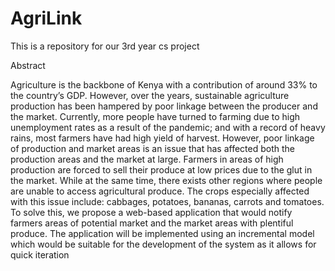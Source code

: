 # AgriLink
This is a repository for our 3rd year cs project

Abstract

Agriculture is the backbone of Kenya with a contribution of around 33% to the country’s GDP. 
However, over the years, sustainable agriculture production has been hampered by poor linkage 
between the producer and the market. Currently, more people have turned to farming due to 
high unemployment rates as a result of the pandemic; and with a record of heavy rains, most 
farmers have had high yield of harvest. However, poor linkage of production and market areas 
is an issue that has affected both the production areas and the market at large. Farmers in areas 
of high production are forced to sell their produce at low prices due to the glut in the market. 
While at the same time, there exists other regions where people are unable to access agricultural 
produce. The crops especially affected with this issue include: cabbages, potatoes, bananas, 
carrots and tomatoes. To solve this, we propose a web-based application that would notify 
farmers areas of potential market and the market areas with plentiful produce. The application 
will be implemented using an incremental model which would be suitable for the development 
of the system as it allows for quick iteration

